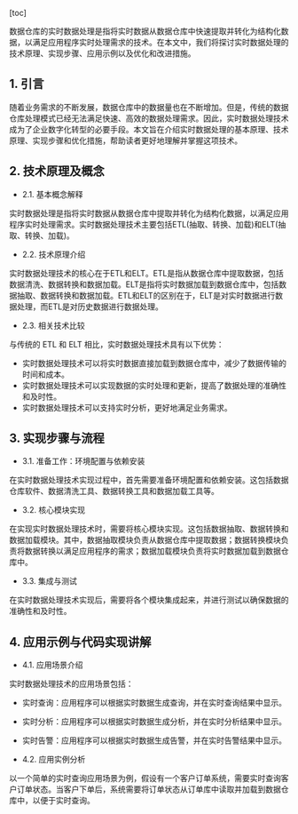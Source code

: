 
[toc]                    
                
                
数据仓库的实时数据处理是指将实时数据从数据仓库中快速提取并转化为结构化数据，以满足应用程序实时处理需求的技术。在本文中，我们将探讨实时数据处理的技术原理、实现步骤、应用示例以及优化和改进措施。

## 1. 引言

随着业务需求的不断发展，数据仓库中的数据量也在不断增加。但是，传统的数据仓库处理模式已经无法满足快速、高效的数据处理需求。因此，实时数据处理技术成为了企业数字化转型的必要手段。本文旨在介绍实时数据处理的基本原理、技术原理、实现步骤和优化措施，帮助读者更好地理解并掌握这项技术。

## 2. 技术原理及概念

- 2.1. 基本概念解释

实时数据处理是指将实时数据从数据仓库中提取并转化为结构化数据，以满足应用程序实时处理需求。实时数据处理技术主要包括ETL(抽取、转换、加载)和ELT(抽取、转换、加载)。

- 2.2. 技术原理介绍

实时数据处理技术的核心在于ETL和ELT。ETL是指从数据仓库中提取数据，包括数据清洗、数据转换和数据加载。ELT是指将实时数据加载到数据仓库中，包括数据抽取、数据转换和数据加载。ETL和ELT的区别在于，ELT是对实时数据进行数据处理，而ETL是对历史数据进行数据处理。

- 2.3. 相关技术比较

与传统的 ETL 和 ELT 相比，实时数据处理技术具有以下优势：

- 实时数据处理技术可以将实时数据直接加载到数据仓库中，减少了数据传输的时间和成本。
- 实时数据处理技术可以实现数据的实时处理和更新，提高了数据处理的准确性和及时性。
- 实时数据处理技术可以支持实时分析，更好地满足业务需求。

## 3. 实现步骤与流程

- 3.1. 准备工作：环境配置与依赖安装

在实时数据处理技术实现过程中，首先需要准备环境配置和依赖安装。这包括数据仓库软件、数据清洗工具、数据转换工具和数据加载工具等。

- 3.2. 核心模块实现

在实现实时数据处理技术时，需要将核心模块实现。这包括数据抽取、数据转换和数据加载模块。其中，数据抽取模块负责从数据仓库中提取数据；数据转换模块负责将数据转换以满足应用程序的需求；数据加载模块负责将实时数据加载到数据仓库中。

- 3.3. 集成与测试

在实时数据处理技术实现后，需要将各个模块集成起来，并进行测试以确保数据的准确性和及时性。

## 4. 应用示例与代码实现讲解

- 4.1. 应用场景介绍

实时数据处理技术的应用场景包括：

- 实时查询：应用程序可以根据实时数据生成查询，并在实时查询结果中显示。
- 实时分析：应用程序可以根据实时数据生成分析，并在实时分析结果中显示。
- 实时告警：应用程序可以根据实时数据生成告警，并在实时告警结果中显示。

- 4.2. 应用实例分析

以一个简单的实时查询应用场景为例，假设有一个客户订单系统，需要实时查询客户订单状态。当客户下单后，系统需要将订单状态从订单库中读取并加载到数据仓库中，以便于实时查询。

